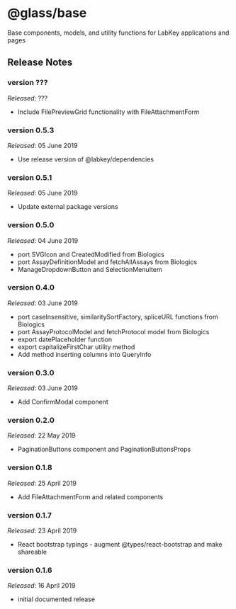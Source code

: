 # @glass/base

Base components, models, and utility functions for LabKey applications and pages

## Release Notes ##

### version ???
*Released*: ???
* Include FilePreviewGrid functionality with FileAttachmentForm

### version 0.5.3
*Released*: 05 June 2019
* Use release version of @labkey/dependencies

### version 0.5.1
*Released*: 05 June 2019
* Update external package versions

### version 0.5.0
*Released*: 04 June 2019
* port SVGIcon and CreatedModified from Biologics
* port AssayDefinitionModel and fetchAllAssays from Biologics
* ManageDropdownButton and SelectionMenuItem

### version 0.4.0
*Released*: 03 June 2019
* port caseInsensitive, similaritySortFactory, spliceURL functions from Biologics
* port AssayProtocolModel and fetchProtocol model from Biologics
* export datePlaceholder function
* export capitalizeFirstChar utility method
* Add method inserting columns into QueryInfo

### version 0.3.0
*Released*: 03 June 2019
* Add ConfirmModal component

### version 0.2.0
*Released*: 22 May 2019
* PaginationButtons component and PaginationButtonsProps

### version 0.1.8
*Released*: 25 April 2019
* Add FileAttachmentForm and related components

### version 0.1.7
*Released*: 23 April 2019
* React bootstrap typings - augment @types/react-bootstrap and make shareable

### version 0.1.6
*Released*: 16 April 2019
* initial documented release


